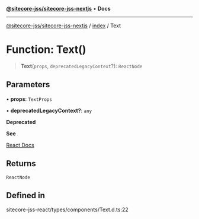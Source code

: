 [**@sitecore-jss/sitecore-jss-nextjs**](../../README.md) • **Docs**

***

[@sitecore-jss/sitecore-jss-nextjs](../../README.md) / [index](../README.md) / Text

# Function: Text()

> **Text**(`props`, `deprecatedLegacyContext`?): `ReactNode`

## Parameters

• **props**: `TextProps`

• **deprecatedLegacyContext?**: `any`

**Deprecated**

**See**

[React Docs](https://legacy.reactjs.org/docs/legacy-context.html#referencing-context-in-lifecycle-methods)

## Returns

`ReactNode`

## Defined in

sitecore-jss-react/types/components/Text.d.ts:22
